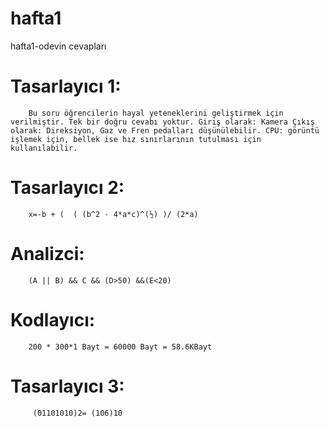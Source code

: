 # hafta1
hafta1-odevin cevapları
# Tasarlayıcı 1:  
        Bu soru öğrencilerin hayal yeteneklerini geliştirmek için verilmiştir. Tek bir doğru cevabı yoktur. Giriş olarak: Kamera Çıkış olarak: Direksiyon, Gaz ve Fren pedalları düşünülebilir. CPU: görüntü işlemek için, bellek ise hız sınırlarının tutulması için kullanılabilir.
# Tasarlayıcı 2:  
        x=-b + (  ( (b^2 - 4*a*c)^(½) )/ (2*a)
# Analizci:  
        (A || B) && C && (D>50) &&(E<20)
# Kodlayıcı:  
        200 * 300*1 Bayt = 60000 Bayt = 58.6KBayt 
# Tasarlayıcı 3: 
         (01101010)2= (106)10
